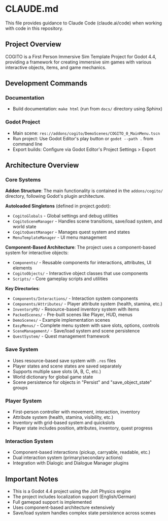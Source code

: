 # CLAUDE.md

This file provides guidance to Claude Code (claude.ai/code) when working with code in this repository.

## Project Overview

COGITO is a First Person Immersive Sim Template Project for Godot 4.4, providing a framework for creating immersive sim games with various interactive objects, items, and game mechanics.

## Development Commands

### Documentation
- Build documentation: `make html` (run from `docs/` directory using Sphinx)

### Godot Project
- Main scene: `res://addons/cogito/DemoScenes/COGITO_0_MainMenu.tscn`
- Run project: Use Godot Editor's play button or `godot --path .` from command line
- Export builds: Configure via Godot Editor's Project Settings > Export

## Architecture Overview

### Core Systems

**Addon Structure**: The main functionality is contained in the `addons/cogito/` directory, following Godot's plugin architecture.

**Autoloaded Singletons** (defined in project.godot):
- `CogitoGlobals` - Global settings and debug utilities 
- `CogitoSceneManager` - Handles scene transitions, save/load system, and world state
- `CogitoQuestManager` - Manages quest system and states
- `MenuTemplateManager` - UI menu management

**Component-Based Architecture**: The project uses a component-based system for interactive objects:
- `Components/` - Reusable components for interactions, attributes, UI elements
- `CogitoObjects/` - Interactive object classes that use components
- `Scripts/` - Core gameplay scripts and utilities

**Key Directories**:
- `Components/Interactions/` - Interaction system components
- `Components/Attributes/` - Player attribute system (health, stamina, etc.)
- `InventoryPD/` - Resource-based inventory system with items
- `PackedScenes/` - Pre-built scenes like Player, HUD, menus
- `DemoScenes/` - Example implementation scenes
- `EasyMenus/` - Complete menu system with save slots, options, controls
- `SceneManagement/` - Save/load system and scene persistence
- `QuestSystem/` - Quest management framework

### Save System
- Uses resource-based save system with `.res` files
- Player states and scene states are saved separately
- Supports multiple save slots (A, B, C, etc.)
- World dictionary for global game state
- Scene persistence for objects in "Persist" and "save_object_state" groups

### Player System
- First-person controller with movement, interaction, inventory
- Attribute system (health, stamina, visibility, etc.)
- Inventory with grid-based system and quickslots
- Player state includes position, attributes, inventory, quest progress

### Interaction System
- Component-based interactions (pickup, carryable, readable, etc.)
- Dual interaction system (primary/secondary actions)
- Integration with Dialogic and Dialogue Manager plugins

## Important Notes

- This is a Godot 4.4 project using the Jolt Physics engine
- The project includes localization support (English/German)
- Full gamepad support is implemented
- Uses component-based architecture extensively
- Save/load system handles complex state persistence across scenes